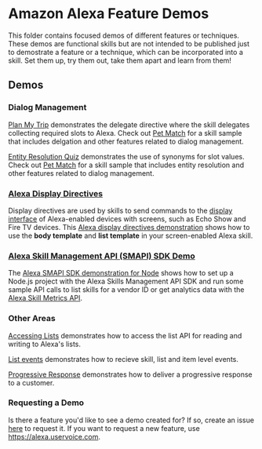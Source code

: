 # Amazon Alexa Feature Demos

This folder contains focused demos of different features or techniques.  These demos are functional skills but are not intended to be published just to demostrate a feature or a technique, which can be incorporated into a skill.  Set them up, try them out, take them apart and learn from them!

## Demos

### Dialog Management

[Plan My Trip](./skill-demo-dialog-delegate/) demonstrates the delegate directive where the skill delegates collecting required slots to Alexa.  Check out [Pet Match](https://github.com/alexa/skill-sample-nodejs-petmatch) for a skill sample that includes delgation and other features related to dialog management.  

[Entity Resolution Quiz](./skill-demo-entity-resolution) demonstrates the use of synonyms for slot values.  Check out [Pet Match](https://github.com/alexa/skill-sample-nodejs-petmatch) for a skill sample that includes entity resolution and other features related to dialog management.  

### [Alexa Display Directives](skill-demo-display-directive/)

Display directives are used by skills to send commands to the [display interface](https://developer.amazon.com/en-US/docs/alexa/custom-skills/display-interface-reference.html) of Alexa-enabled devices with screens, such as Echo Show and Fire TV devices. This [Alexa display directives demonstration](skill-demo-display-directive/) shows how to use the **body template** and **list template** in your screen-enabled Alexa skill. 

### [Alexa Skill Management API (SMAPI) SDK Demo](smapi-sdk-node-demo/)

The [Alexa SMAPI SDK demonstration for Node](smapi-sdk-node-demo/) shows how to set up a Node.js project with the Alexa Skills Management API SDK and run some sample API calls to list skills for a vendor ID or get analytics data with the [Alexa Skill Metrics API](https://developer.amazon.com/en-US/docs/alexa/smapi/metrics-api.html/). 

### Other Areas

[Accessing Lists](./list-api/skill-demo-list-access) demonstrates how to access the list API for reading and writing to Alexa's lists.

[List events](./list-api/skill-demo-list-events) demonstrates how to recieve skill, list and item level events.

[Progressive Response](./skill-demo-progressive-response) demonstrates how to deliver a progressive response to a customer.

### Requesting a Demo

Is there a feature you'd like to see a demo created for?  If so, create an issue [here](../issues/new?template=feature_request.md) to request it.  If you want to request a new feature, use https://alexa.uservoice.com.
